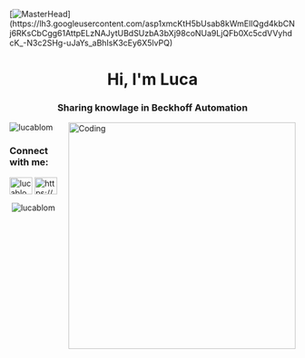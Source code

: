 [![MasterHead](https://1.bp.blogspot.com/-7A4WynwLsM...)](https://lh3.googleusercontent.com/asp1xmcKtH5bUsab8kWmElIQgd4kbCNj6RKsCbCgg61AttpELzNAJytUBdSUzbA3bXj98coNUa9LjQFb0Xc5cdVVyhdcK_-N3c2SHg-uJaYs_aBhIsK3cEy6X5lvPQ)
<h1 align="center">Hi, I'm Luca</h1>
<h3 align="center">Sharing knowlage in Beckhoff Automation</h3>
<img align="right" alt="Coding" width="400" src="https://files.hoechsmann.com/lexikon/img/300x200/bhf_twincat_2013.png">

<p align="left"> <img src="https://komarev.com/ghpvc/?username=lucablom&label=Profile%20views&color=0e75b6&style=flat" alt="lucablom" /> </p>

<h3 align="left">Connect with me:</h3>
<p align="left">
<a href="https://linkedin.com/in/lucablom" target="blank"><img align="center" src="https://raw.githubusercontent.com/rahuldkjain/github-profile-readme-generator/master/src/images/icons/Social/linked-in-alt.svg" alt="lucablom" height="30" width="40" /></a>
<a href="https://discord.gg/https://discord.gg/tMSsRMSS" target="blank"><img align="center" src="https://raw.githubusercontent.com/rahuldkjain/github-profile-readme-generator/master/src/images/icons/Social/discord.svg" alt="https://discord.gg/tMSsRMSS" height="30" width="40" /></a>
</p>

<p>&nbsp;<img align="center" src="https://github-readme-stats.vercel.app/api?username=lucablom&show_icons=true&locale=en" alt="lucablom" /></p>
